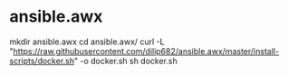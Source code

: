 # ansible.awx

mkdir ansible.awx
cd ansible.awx/
curl -L "https://raw.githubusercontent.com/dilip682/ansible.awx/master/install-scripts/docker.sh" -o docker.sh
sh docker.sh
